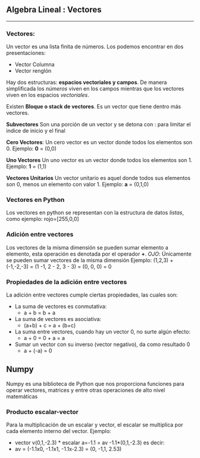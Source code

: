 ## Algebra Lineal : Vectores
---

### Vectores:
Un vector es una lista finita de números. Los podemos encontrar en dos presentaciones:
- Vector Columna
- Vector renglón

Hay dos estructuras: **espacios vectoriales y campos**. De manera simplificada los *números* viven en los campos mientras que los vectores viven en los espacios *vectoriales*.

Existen **Bloque o stack de vectores**. Es un vector que tiene dentro más vectores.

**Subvectores** Son una porción de un vector y se detona con : para limitar el indice de inicio y el final

**Cero Vectores**: Un cero vector es un vector donde todos los elementos son 0. Ejemplo: **0** = (0,0)

**Uno Vectores** Un uno vector es un vector donde todos los elementos son 1. Ejemplo: **1** = (1,1)

**Vectores Unitarios** Un vector unitario es aquel donde todos sus elementos son 0, menos un elemento con valor 1. Ejemplo: **a** = (0,1,0)

### Vectores en Python
Los vectores en python se representan con la estructura de datos *listas*, como ejemplo: rojo=[255,0,0] 

### Adición entre vectores
Los vectores de la misma dimensión se pueden sumar elemento a elemento, esta operación es denotada por el operador **+**.
*OJO*: Únicamente se pueden sumar vectores de la misma dimensión
Ejemplo:
 (1,2,3) + (-1,-2,-3) = (1 -1, 2 - 2, 3 - 3) = (0, 0, 0) = 0

### Propiedades de la adición entre vectores
La adición entre vectores cumple ciertas propiedades, las cuales son:
- La suma de vectores es conmutativa:
    - a + b = b + a
- La suma de vectores es asociativa:
    - (a+b) + c = a + (b+c)
- La suma entre vectores, cuando hay un vector 0, no surte algún efecto:
    - a + 0 = 0 + a = a
- Sumar un vector con su inverso (vector negativo), da como resultado 0
    - a + (-a) = 0 

## Numpy
Numpy es una biblioteca de Python que nos proporciona funciones para operar vectores, matrices y entre otras operaciones de alto nivel matemáticas

### Producto escalar-vector
Para la multiplicación de un escalar y vector, el escalar se multiplica por cada elemento interno del vector. Ejemplo:
- vector v(0,1,-2.3) * escalar a=-1.1 = av -1.1*(0,1,-2.3) es decir:
- av = (-1.1x0, -1.1x1, -1.1x-2.3) = (0, -1,1, 2.53)